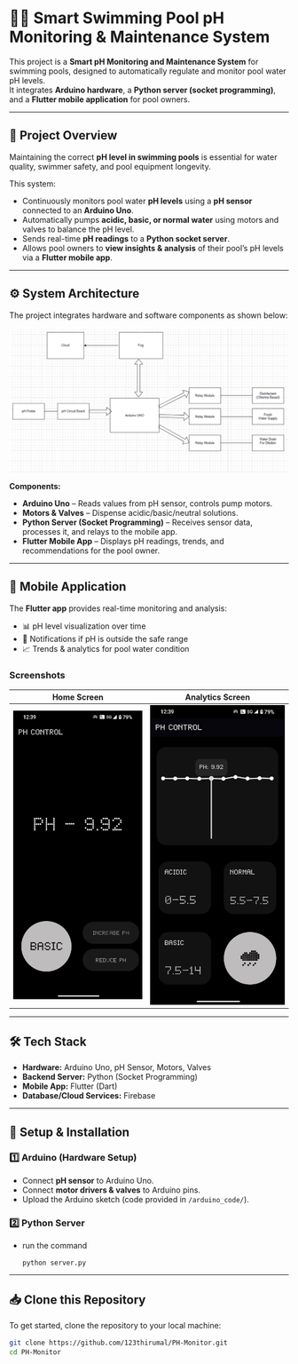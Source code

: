 # 🏊‍♂️ Smart Swimming Pool pH Monitoring & Maintenance System  

This project is a **Smart pH Monitoring and Maintenance System** for swimming pools, designed to automatically regulate and monitor pool water pH levels.  
It integrates **Arduino hardware**, a **Python server (socket programming)**, and a **Flutter mobile application** for pool owners.  

---

## 📌 Project Overview  

Maintaining the correct **pH level in swimming pools** is essential for water quality, swimmer safety, and pool equipment longevity.  

This system:  
- Continuously monitors pool water **pH levels** using a **pH sensor** connected to an **Arduino Uno**.  
- Automatically pumps **acidic, basic, or normal water** using motors and valves to balance the pH level.  
- Sends real-time **pH readings** to a **Python socket server**.  
- Allows pool owners to **view insights & analysis** of their pool’s pH levels via a **Flutter mobile app**.  

---

## ⚙️ System Architecture  

The project integrates hardware and software components as shown below:  

![System Architecture](docs/images/architecture.png)  

**Components:**  
- **Arduino Uno** – Reads values from pH sensor, controls pump motors.  
- **Motors & Valves** – Dispense acidic/basic/neutral solutions.  
- **Python Server (Socket Programming)** – Receives sensor data, processes it, and relays to the mobile app.  
- **Flutter Mobile App** – Displays pH readings, trends, and recommendations for the pool owner.  

---

## 📱 Mobile Application  

The **Flutter app** provides real-time monitoring and analysis:  

- 📊 pH level visualization over time  
- 🔔 Notifications if pH is outside the safe range  
- 📈 Trends & analytics for pool water condition  

### Screenshots  
| Home Screen | Analytics Screen |  
|-------------|------------------|  
| ![Home Screen](docs/images/image1.jpg) | ![Analytics Screen](docs/images/img2.jpg) |  

---

## 🛠️ Tech Stack  

- **Hardware:** Arduino Uno, pH Sensor, Motors, Valves  
- **Backend Server:** Python (Socket Programming)  
- **Mobile App:** Flutter (Dart)  
- **Database/Cloud Services:** Firebase  

---

## 🚀 Setup & Installation  

### 1️⃣ Arduino (Hardware Setup)  
- Connect **pH sensor** to Arduino Uno.  
- Connect **motor drivers & valves** to Arduino pins.  
- Upload the Arduino sketch (code provided in `/arduino_code/`).  

### 2️⃣ Python Server  
- run the command
  ```
  python server.py

---

## 📥 Clone this Repository  

To get started, clone the repository to your local machine:  

```bash
git clone https://github.com/123thirumal/PH-Monitor.git
cd PH-Monitor

